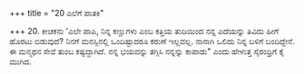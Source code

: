 +++
title = "20 ಎಲೆಗೆ ಪಾತಕಿ"

+++
20. ಕೀಚಕನು 'ಎಲೇ ಪಾಪಿ, ನಿನ್ನ ಕಣ್ಣುಗಳು ಎಂಬ ಕತ್ತಿಯ ತುದಿಯಿಂದ ನನ್ನ ಎದೆಯನ್ನು ತಿವಿದು ಹೀಗೆ ಹೊರಟು ಬಿಡುವುದೆ? ನಿನಗೆ ಮನಸ್ಸಿನಲ್ಲಿ ಒಂದಿಷ್ಟಾದರೂ ಕರುಣೆ ಇಲ್ಲವಲ್ಲ. ನಾನಾಗಿ ಒಲಿದು ನಿನ್ನ ಬಳಿಗೆ ಬಂದಿದ್ದೇನೆ. ಈ ಮನ್ಮಥನ ಸೇವೆ ತುಂಬ ಕಷ್ಟದ್ದಾಗಿದೆ. ನನ್ನ ಭಯವನ್ನು ತಗ್ಗಿಸಿ ನನ್ನನ್ನು ಕಾಪಾಡು" ಎಂದು ಹೇಳುತ್ತ ಸೈರಂಧ್ರಿಗೆ ಕೈ ಮುಗಿದ.